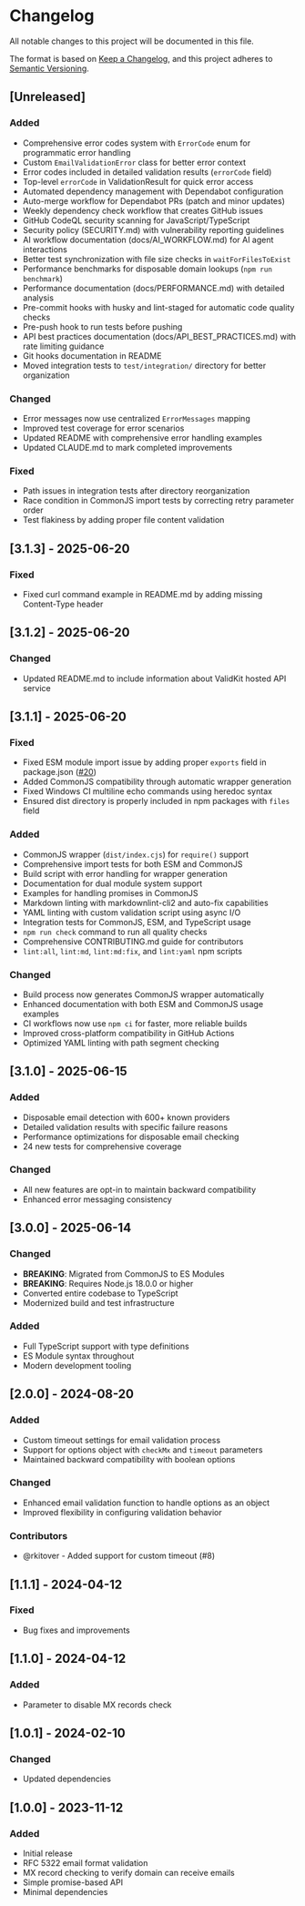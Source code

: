 # Changelog

All notable changes to this project will be documented in this file.

The format is based on [Keep a Changelog](https://keepachangelog.com/en/1.1.0/), and this project
adheres to [Semantic Versioning](https://semver.org/spec/v2.0.0.html).

## [Unreleased]

### Added

- Comprehensive error codes system with `ErrorCode` enum for programmatic error handling
- Custom `EmailValidationError` class for better error context
- Error codes included in detailed validation results (`errorCode` field)
- Top-level `errorCode` in ValidationResult for quick error access
- Automated dependency management with Dependabot configuration
- Auto-merge workflow for Dependabot PRs (patch and minor updates)
- Weekly dependency check workflow that creates GitHub issues
- GitHub CodeQL security scanning for JavaScript/TypeScript
- Security policy (SECURITY.md) with vulnerability reporting guidelines
- AI workflow documentation (docs/AI_WORKFLOW.md) for AI agent interactions
- Better test synchronization with file size checks in `waitForFilesToExist`
- Performance benchmarks for disposable domain lookups (`npm run benchmark`)
- Performance documentation (docs/PERFORMANCE.md) with detailed analysis
- Pre-commit hooks with husky and lint-staged for automatic code quality checks
- Pre-push hook to run tests before pushing
- API best practices documentation (docs/API_BEST_PRACTICES.md) with rate limiting guidance
- Git hooks documentation in README
- Moved integration tests to `test/integration/` directory for better organization

### Changed

- Error messages now use centralized `ErrorMessages` mapping
- Improved test coverage for error scenarios
- Updated README with comprehensive error handling examples
- Updated CLAUDE.md to mark completed improvements

### Fixed

- Path issues in integration tests after directory reorganization
- Race condition in CommonJS import tests by correcting retry parameter order
- Test flakiness by adding proper file content validation

## [3.1.3] - 2025-06-20

### Fixed

- Fixed curl command example in README.md by adding missing Content-Type header

## [3.1.2] - 2025-06-20

### Changed

- Updated README.md to include information about ValidKit hosted API service

## [3.1.1] - 2025-06-20

### Fixed

- Fixed ESM module import issue by adding proper `exports` field in package.json
  ([#20](https://github.com/jesselpalmer/node-email-verifier/issues/20))
- Added CommonJS compatibility through automatic wrapper generation
- Fixed Windows CI multiline echo commands using heredoc syntax
- Ensured dist directory is properly included in npm packages with `files` field

### Added

- CommonJS wrapper (`dist/index.cjs`) for `require()` support
- Comprehensive import tests for both ESM and CommonJS
- Build script with error handling for wrapper generation
- Documentation for dual module system support
- Examples for handling promises in CommonJS
- Markdown linting with markdownlint-cli2 and auto-fix capabilities
- YAML linting with custom validation script using async I/O
- Integration tests for CommonJS, ESM, and TypeScript usage
- `npm run check` command to run all quality checks
- Comprehensive CONTRIBUTING.md guide for contributors
- `lint:all`, `lint:md`, `lint:md:fix`, and `lint:yaml` npm scripts

### Changed

- Build process now generates CommonJS wrapper automatically
- Enhanced documentation with both ESM and CommonJS usage examples
- CI workflows now use `npm ci` for faster, more reliable builds
- Improved cross-platform compatibility in GitHub Actions
- Optimized YAML linting with path segment checking

## [3.1.0] - 2025-06-15

### Added

- Disposable email detection with 600+ known providers
- Detailed validation results with specific failure reasons
- Performance optimizations for disposable email checking
- 24 new tests for comprehensive coverage

### Changed

- All new features are opt-in to maintain backward compatibility
- Enhanced error messaging consistency

## [3.0.0] - 2025-06-14

### Changed

- **BREAKING**: Migrated from CommonJS to ES Modules
- **BREAKING**: Requires Node.js 18.0.0 or higher
- Converted entire codebase to TypeScript
- Modernized build and test infrastructure

### Added

- Full TypeScript support with type definitions
- ES Module syntax throughout
- Modern development tooling

## [2.0.0] - 2024-08-20

### Added

- Custom timeout settings for email validation process
- Support for options object with `checkMx` and `timeout` parameters
- Maintained backward compatibility with boolean options

### Changed

- Enhanced email validation function to handle options as an object
- Improved flexibility in configuring validation behavior

### Contributors

- @rkitover - Added support for custom timeout (#8)

## [1.1.1] - 2024-04-12

### Fixed

- Bug fixes and improvements

## [1.1.0] - 2024-04-12

### Added

- Parameter to disable MX records check

## [1.0.1] - 2024-02-10

### Changed

- Updated dependencies

## [1.0.0] - 2023-11-12

### Added

- Initial release
- RFC 5322 email format validation
- MX record checking to verify domain can receive emails
- Simple promise-based API
- Minimal dependencies
